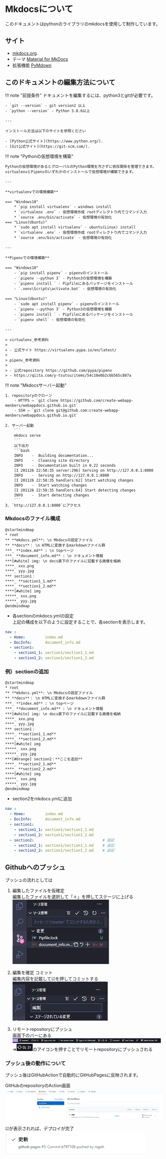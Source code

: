 # Mkdocsについて

このドキュメントはpythonのライブラリのmkdocsを使用して制作しています。
## サイト

- [mkdocs.org](https://www.mkdocs.org).
- テーマ [Material for MkDocs](https://squidfunk.github.io/mkdocs-material/)
- 拡張機能 [PyMdown](https://facelessuser.github.io/pymdown-extensions/)

## このドキュメントの編集方法について

!!! note "前提条件"
    ドキュメントを編集するには、python3とgitが必要です。

    - `git --version` - git version2 以上
    - `python --version` - Python 3.8.6以上

    --- 

    インストール方法は以下のサイトを参照ください  

    - [Python公式サイト](https://www.python.org/).  
    - [Git公式サイト](https://git-scm.com/).  

!!! note "Pythonの仮想環境を構築"

    Pythonの仮想環境があるとグローバルのPython環境を汚さずに依存関係を管理できます。  
    virtualenvとPipenvのいずれかのインストールで仮想環境が構築できます。

    --- 

    **virtualenvでの環境構築**

    === "Windows10"
        * `pip install virtualenv` - windows install
        * `virtualenv .env` - 仮想環境作成 rootディレクトり内でコマンド入力
        * `source .env/bin/activate` - 仮想環境の有効化
    === "Linux(Ubuntu)"
        * `sudo apt install virtualenv` - ubuntu(Linux) install 
        * `virtualenv .env` - 仮想環境作成 rootディレクトり内でコマンド入力
        * `source .env/bin/activate` - 仮想環境の有効化

    --- 

    **Pipenvでの環境構築**

    === "Windows10"
        - `pip install pipenv` - pipenvのインストール
        - `pipenv --python 3` - Python3の仮想環境を構築
        - `pipenv install ` - Pipfileにあるパッケージをインストール
        - `.venv\Scripts\activate.bat` - 仮想環境の有効化

    === "Linux(Ubuntu)"
        - `sudo apt install pipenv` - pipenvのインストール
        - `pipenv --python 3` - Python3の仮想環境を構築
        - `pipenv install ` - Pipfileにあるパッケージをインストール
        - `pipenv shell` - 仮想環境の有効化

    --- 

    > virtualenv_参考資料  
    >
    > - 公式サイト https://virtualenv.pypa.io/en/latest/
    >
    > pipenv_参考資料  
    >
    > - 公式repository https://github.com/pypa/pipenv
    > - https://qiita.com/y-tsutsu/items/54c10e0b2c6b565c887a

!!! note "Mkdocsサーバー起動"

    1. repositoryのクローン
        - HTTPS ⇒ `git clone https://github.com/create-webapp-menbers/webappdocs.github.io.git`
        - SSH ⇒ `git clone git@github.com:create-webapp-menbers/webappdocs.github.io.git`

    2. サーバー起動
        ```
        mkdocs serve
        ```
        以下出力
        ```bash
        INFO    -  Building documentation... 
        INFO    -  Cleaning site directory 
        INFO    -  Documentation built in 0.22 seconds 
        [I 201126 22:58:35 server:296] Serving on http://127.0.0.1:8000
        INFO    -  Serving on http://127.0.0.1:8000
        [I 201126 22:58:35 handlers:62] Start watching changes
        INFO    -  Start watching changes
        [I 201126 22:58:35 handlers:64] Start detecting changes
        INFO    -  Start detecting changes
        ```
    3. `http://127.0.0.1:8000`にアクセス
### Mkdocsのファイル構成

```plantuml
@startmindmap
* root
** **mkdocs.yml**: \n Mkdocsの設定ファイル
** **docs**： \n HTMLに変換するmarkdownファイル群
***_ **index.md** : \n topページ
***_ **document_info.md** : \n ドキュメント情報
***[#white] img: \n docs直下のファイルに記載する画像を格納
****_ xxx.png
****_ yyy.jpg
*** section1：
****_ **section1_1.md**
****_ **section1_2.md**
****[#white] img
*****_ xxx.png
*****_ yyy.jpg
@endmindmap
```

- 各sectionのmkdocs.ymlの設定  
上記の構成を以下のように設定することで、各sectionを表示します。

```yml
nav :
  - Home:         index.md
  - DocInfo:      document_info.md
  - section1:
    - section1_1: section1/section1_1.md
    - section1_2: section1/section1_2.md
```

### 例）sectionの追加

```plantuml
@startmindmap
* root
** **mkdocs.yml**: \n Mkdocsの設定ファイル
** **docs**： \n HTMLに変換するmarkdownファイル群
***_ **index.md** : \n topページ
***_ **document_info.md** : \n ドキュメント情報
***[#white] img: \n docs直下のファイルに記載する画像を格納
****_ xxx.png
****_ yyy.jpg
*** section1：
****_ **section1_1.md**
****_ **section1_2.md**
****[#white] img
*****_ xxx.png
*****_ yyy.jpg
***[#Orange] section2：**ここを追加**
****_ **section2_1.md**
****_ **section2_2.md**
****[#white] img
*****_ xxx.png
*****_ yyy.jpg
@endmindmap
```

- section2をmkdocs.ymlに追加  

```yml
nav :
  - Home:         index.md
  - DocInfo:      document_info.md
  - section1:
    - section1_1: section1/section1_1.md 
    - section1_2: section1/section1_2.md
  - section2:                               # 追記
    - section2_1: section1/section1_1.md    # 追記
    - section2_2: section1/section1_2.md    # 追記
```

## Githubへのプッシュ

プッシュの流れとしては

1. 編集したファイルを仮確定  
編集したファイルを選択して「＋」を押してステージに上げる
![dir](img/git/commit1.png)

2. 編集を確定 コミット  
編集内容を記載して☑を押してコミットする  
![dir](img/git/commit3.png)

1. リモートrepositoryにプッシュ  
画面下のバーにある
![dir](img/git/commit4.png)
⇒![dir](img/git/commit2.png)のアイコンを押すことでリモートrepositoryにプッシュされる

### プッシュ後の動作について
プッシュ後はGitHubActionで自動的にGitHubPagesに反映されます。

GitHubのrepositoryのAction画面  
![dir](img/git/githubaction.png)

☑が表示されれば、デプロイが完了  
![dir](img/git/githubaction2.png)

